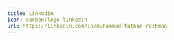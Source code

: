 ```yaml
---
title: Linkedin
icon: carbon:logo-linkedin
url: https://linkedin.com/in/muhammad-fathur-rachman
---
```

